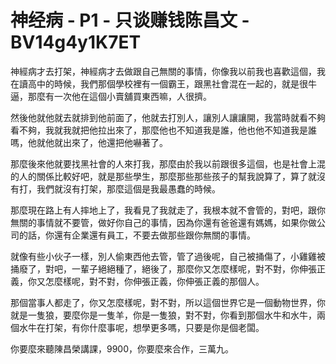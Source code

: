 # 神经病 - P1 - 只谈赚钱陈昌文 - BV14g4y1K7ET

神經病才去打架，神經病才去做跟自己無關的事情，你像我以前我也喜歡這個，我在讀高中的時候，我們那個學校裡有一個霸王，跟黑社會混在一起的，就是很牛逼，那麼有一次他在這個小賣舖買東西嘛，人很擠。

然後他就他就去就排到他前面了，他就去打別人，讓別人讓讓開，我當時就看不夠看不夠，我就我就把他拉出來了，那麼他也不知道我是誰，他也他不知道我是誰嗎，他就他就出來了，他還把他嚇著了。

那麼後來他就要找黑社會的人來打我，那麼由於我以前跟很多這個，也是社會上混的人的關係比較好吧，就是那些學生，那麼那些那些孩子的幫我說算了，算了就沒有打，我們就沒有打架，那麼這個是我最愚蠢的時候。

那麼現在路上有人摔地上了，我看見了我就走了，我根本就不會管的，對吧，跟你無關的事情就不要管，做好你自己的事情，因為你還有爸爸還有媽媽，如果你做公司的話，你還有企業還有員工，不要去做那些跟你無關的事情。

就像有些小伙子一樣，別人偷東西他去管，管了過後呢，自己被捅傷了，小雞雞被捅廢了，對吧，一輩子絕絕種了，絕後了，那麼你又怎麼樣呢，對不對，你伸張正義，你又怎麼樣呢，對不對，你伸張正義，你伸張正義的那個人。

那個當事人都走了，你又怎麼樣呢，對不對，所以這個世界它是一個動物世界，你就是一隻狼，要麼你是一隻羊，你是一隻狼，對不對，你看到那個水牛和水牛，兩個水牛在打架，有你什麼事呢，想學更多嗎，只要是你是個老闆。

你要麼來聽陳昌榮講課，9900，你要麼來合作，三萬九。